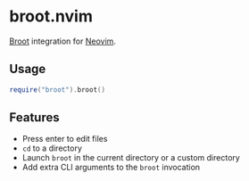 # broot.nvim

[Broot] integration for [Neovim].

[Broot]: https://github.com/Canop/broot
[Neovim]: https://neovim.io/

## Usage

```lua
require("broot").broot()
```

## Features

- Press enter to edit files
- `cd` to a directory
- Launch `broot` in the current directory or a custom directory
- Add extra CLI arguments to the `broot` invocation
